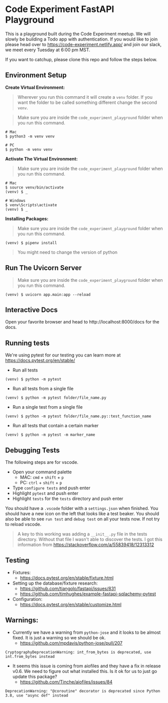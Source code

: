 # Code Experiment FastAPI Playground

This is a playground built during the Code Experiment meetup. We will slowly be building a Todo app with authentication. If you would like to join please head over to https://code-experiment.netlify.app/ and join our slack, we meet every Tuesday at 6:00 pm MST.

If you want to catchup, please clone this repo and follow the steps below.

## Environment Setup

**Create Virtual Environment:**

> Wherever you run this command it will create a `venv` folder. If you want the folder to be called something different change the second `venv`.

> Make sure you are inside the `code_experiment_playground` folder when you run this command.

```
# Mac
$ python3 -m venv venv

# PC
$ python -m venv venv
```

**Activate The Virtual Environment:**

> Make sure you are inside the `code_experiment_playground` folder when you run this command.

```
# Mac
$ source venv/bin/activate
(venv) $ _

# Windows
$ venv\Scripts\activate
(venv) $ _
```

**Installing Packages:**

> Make sure you are inside the `code_experiment_playground` folder when you run this command.

```
(venv) $ pipenv install
```

> You might need to change the version of python

## Run The Uvicorn Server

> Make sure you are inside the `code_experiment_playground` folder when you run this command.

```
(venv) $ uvicorn app.main:app --reload
```

## Interactive Docs

Open your favorite browser and head to http://localhost:8000/docs for the docs.

## Running tests

We're using pytest for our testing you can learn more at https://docs.pytest.org/en/stable/

- Run all tests

```
(venv) $ python -m pytest
```

- Run all tests from a single file

```
(venv) $ python -m pytest folder/file_name.py
```

- Run a single test from a single file

```
(venv) $ python -m pytest folder/file_name.py::test_function_name
```

- Run all tests that contain a certain marker

```
(venv) $ python -m pytest -m marker_name
```

## Debugging Tests

The following steps are for vscode.

- Open your command palette
  - MAC: `cmd` + `shift` + `p`
  - PC: `ctrl` + `shift` + `p`
- Type `configure tests` and push enter
- Highlight `pytest` and push enter
- Highlight `tests` for the `tests` directory and push enter

You should have a `.vscode` folder with a `settings.json` when finished.  You should have a new icon on the left that looks like a test beaker.  You should also be able to see `run test` and `debug test` on all your tests now.  If not try to reload vscode.

> A key to this working was adding a `__init__.py` file in the tests directory.  Without that file I wasn't able to discover the tests.  I got this information from https://stackoverflow.com/a/55839418/12313312


## Testing

- Fixtures:
  - https://docs.pytest.org/en/stable/fixture.html
- Setting up the database/fixture research:
  - https://github.com/tiangolo/fastapi/issues/831
  - https://github.com/timhughes/example-fastapi-sqlachemy-pytest
- Configuration:
  - https://docs.pytest.org/en/stable/customize.html

## Warnings:

- Currently we have a warning from `python-jose` and it looks to be almost fixed. It is just a warning so we should be ok.
  - https://github.com/mpdavis/python-jose/pull/207

```
CryptographyDeprecationWarning: int_from_bytes is deprecated, use int.from_bytes instead
```

- It seems this issue is coming from aiofiles and they have a fix in release v0.6. We need to figure out what installed this. Is it ok for us to just go update this package?
  - https://github.com/Tinche/aiofiles/issues/84

```
DeprecationWarning: "@coroutine" decorator is deprecated since Python 3.8, use "async def" instead
```

